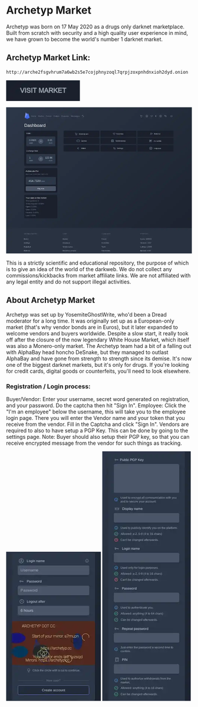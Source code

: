 # Archetyp Market
Archetyp was born on 17 May 2020 as a drugs only darknet marketplace. Built from scratch with security and a high quality user experience in mind, we have grown to become the world's number 1 darknet market.

## Archetyp Market Link:

```sh
http://arche2fsgvhrum7a6wb2s5e7cojphnyzoql7qrpjzoxpnhdnxioh2dyd.onion
```
[<img src="/assets/visit-market.webp" width="200">](http://arche2fsgvhrum7a6wb2s5e7cojphnyzoql7qrpjzoxpnhdnxioh2dyd.onion/)

<a href="http://arche2fsgvhrum7a6wb2s5e7cojphnyzoql7qrpjzoxpnhdnxioh2dyd.onion"><img src="/assets/archetyp-preview.webp" alt="image" style="max-width: 100%;"><a>

This is a strictly scientific and educational repository, the purpose of which is to give an idea of the world of the darkweb. We do not collect any commissions/kickbacks from market affiliate links. We are not affiliated with any legal entity and do not support illegal activities.

## About Archetyp Market
Archetyp was set up by YosemiteGhostWrite, who'd been a Dread moderator for a long time. It was originally set up as a European-only market (that's why vendor bonds are in Euros), but it later expanded to welcome vendors and buyers worldwide. Despite a slow start, it really took off after the closure of the now legendary White House Market, which itself was also a Monero-only market. The Archetyp team had a bit of a falling out with AlphaBay head honcho DeSnake, but they managed to outlast AlphaBay and have gone from strength to strength since its demise. It's now one of the biggest darknet markets, but it's only for drugs. If you're looking for credit cards, digital goods or counterfeits, you'll need to look elsewhere.

### Registration / Login process:

Buyer/Vendor: Enter your username, secret word generated on registration, and your password. Do the captcha then hit "Sign In".
Employee: Click the "I'm an employee" below the username, this will take you to the employee login page. There you will enter the Vendor name and your token that you receive from the vendor. Fill in the Captcha and click "Sign In".
Vendors are required to also to have setup a PGP Key. This can be done by going to the settings page.
Note: Buyer should also setup their PGP key, so that you can receive encrypted message from the vendor for such things as tracking.

<a href="http://arche2fsgvhrum7a6wb2s5e7cojphnyzoql7qrpjzoxpnhdnxioh2dyd.onion"><img src="/assets/archetyp-login.webp" alt="image" style="max-width: 100%;"><a>  <a href="http://arche2fsgvhrum7a6wb2s5e7cojphnyzoql7qrpjzoxpnhdnxioh2dyd.onion"><img src="/assets/archetyp-register.webp" alt="image" style="max-width: 100%;"><a>